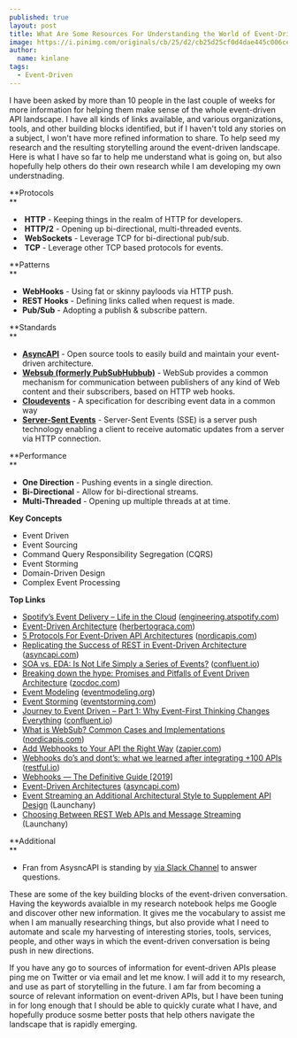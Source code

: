 ```yaml
---
published: true
layout: post
title: What Are Some Resources For Understanding the World of Event-Driven APIs?
image: https://i.pinimg.com/originals/cb/25/d2/cb25d25cf0d4dae445c006ceec416781.jpg
author:
  name: kinlane
tags:
  - Event-Driven
---
```

I have been asked by more than 10 people in the last couple of weeks for more information for helping them make sense of the whole event-driven API landscape. I have all kinds of links available, and various organizations, tools, and other building blocks identified, but if I haven't told any stories on a subject, I won't have more refined information to share. To help seed my research and the resulting storytelling around the event-driven landscape. Here is what I have so far to help me understand what is going on, but also hopefully help others do their own research while I am developing my own understnading. 

**Protocols  
**

*    **HTTP** - Keeping things in the realm of HTTP for developers.
*    **HTTP/2** - Opening up bi-directional, multi-threaded events.
*    **WebSockets** - Leverage TCP for bi-directional pub/sub.
*    **TCP** - Leverage other TCP based protocols for events.

**Patterns  
**

*   **WebHooks** - Using fat or skinny payloods via HTTP push.
*   **REST Hooks** - Defining links called when request is made.
*   **Pub/Sub** - Adopting a publish & subscribe pattern.

**Standards  
**

*   [**AsyncAPI**](https://www.asyncapi.com/) \- Open source tools to easily build and maintain your event-driven architecture.
*   [**Websub (formerly PubSubHubbub)**](https://www.w3.org/TR/websub/) \- WebSub provides a common mechanism for communication between publishers of any kind of Web content and their subscribers, based on HTTP web hooks.
*   [**Cloudevents**](https://cloudevents.io/) - A specification for describing event data in a common way
*   [**Server-Sent Events**](https://en.wikipedia.org/wiki/Server-sent_events) \- Server-Sent Events (SSE) is a server push technology enabling a client to receive automatic updates from a server via HTTP connection.

**Performance  
**

*   **One Direction** \- Pushing events in a single direction.
*   **Bi-Directional** - Allow for bi-directional streams.
*   **Multi-Threaded** \- Opening up multiple threads at at time.

**Key Concepts**

*   Event Driven
*   Event Sourcing
*   Command Query Responsibility Segregation (CQRS)
*   Event Storming
*   Domain-Driven Design
*   Complex Event Processing

**Top Links**

*   [Spotify’s Event Delivery – Life in the Cloud](https://labs.spotify.com/2019/11/12/spotifys-event-delivery-life-in-the-cloud/) ([engineering.atspotify.com](http://engineering.atspotify.com))
*   [Event-Driven Architecture](https://herbertograca.com/2017/10/05/event-driven-architecture/) ([herbertograca.com](http://herbertograca.com))
*   [5 Protocols For Event-Driven API Architectures](https://nordicapis.com/5-protocols-for-event-driven-api-architectures/) ([nordicapis.com](http://nordicapis.com))
*   [Replicating the Success of REST in Event-Driven Architecture](https://www.asyncapi.com/blog/replicating-success-rest-event-driven-architecture/) ([asyncapi.com](http://asyncapi.com))
*   [SOA vs. EDA: Is Not Life Simply a Series of Events?](https://www.confluent.io/blog/soa-vs-eda-is-not-life-simply-a-series-of-events/) ([confluent.io](http://confluent.io))
*   [Breaking down the hype: Promises and Pitfalls of Event Driven Architecture](https://www.zocdoc.com/about/blog/tech/event-driven-architecture/) ([zocdoc.com](http://zocdoc.com))
*   [Event Modeling](https://eventmodeling.org) ([eventmodeling.org](http://eventmodeling.org))
*   [Event Storming](https://www.eventstorming.com/) ([eventstorming.com](http://eventstorming.com))
*   [Journey to Event Driven – Part 1: Why Event-First Thinking Changes Everything](https://www.confluent.io/blog/journey-to-event-driven-part-1-why-event-first-thinking-changes-everything/) ([confluent.io](http://confluent.io))
*   [What is WebSub? Common Cases and Implementations](https://nordicapis.com/websub-common-cases-and-implementations/) ([nordicapis.com](http://nordicapis.com))
*   [Add Webhooks to Your API the Right Way](https://zapier.com/engineering/webhook-design/) ([zapier.com](http://zapier.com))
*   [Webhooks do’s and dont’s: what we learned after integrating +100 APIs](https://restful.io/webhooks-dos-and-dont-s-what-we-learned-after-integrating-100-apis-d567405a3671) ([restful.io](http://restful.io))
*   [Webhooks — The Definitive Guide \[2019\]](https://requestbin.com/blog/working-with-webhooks/)
*   [Event-Driven Architectures](https://www.asyncapi.com/docs/getting-started/event-driven-architectures/) ([asyncapi.com](http://asyncapi.com))
*   [Event Streaming an Additional Architectural Style to Supplement API Design](https://medium.com/capital-one-tech/event-streaming-an-additional-architectural-style-to-supplement-api-design-703c4f801722) (Launchany)
*   [Choosing Between REST Web APIs and Message Streaming](https://medium.com/capital-one-tech/choosing-between-rest-web-apis-and-message-streaming-8e2f4813a058) (Launchany)

**Additional  
**

*   Fran from AsysncAPI is standing by [via Slack Channel](https://asyncapi.slack.com/join/shared_invite/enQtNDY3MzI0NjU5OTQyLTM5NTlkYzFmZDQyMGVkNzVkOTRhMGU2N2VmMWRlOTdkNWE0YzdjMGQ2NzRlOWU1NGJkYjUyZDEzMzM3ZGYzYzM#/) to answer questions.

These are some of the key building blocks of the event-driven conversation. Having the keywords avaialble in my research notebook helps me Google and discover other new information. It gives me the vocabulary to assist me when I am manually researching things, but also provide what I need to automate and scale my harvesting of interesting stories, tools, services, people, and other ways in which the event-driven conversation is being push in new directions.

If you have any go to sources of information for event-driven APIs please ping me on Twitter or via email and let me know. I will add it to my research, and use as part of storytelling in the future. I am far from becoming a source of relevant information on event-driven APIs, but I have been tuning in for long enough that I should be able to quickly curate what I have, and hopefully produce sosme better posts that help others navigate the landscape that is rapidly emerging.